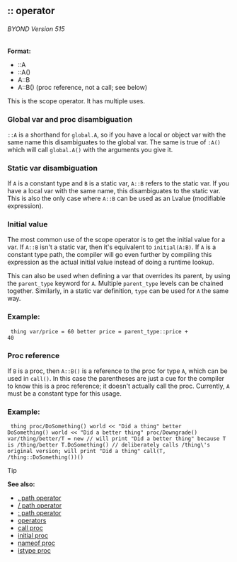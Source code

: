 ## :: operator 
###### BYOND Version 515

**Format:**
+   ::A
+   ::A()
+   A::B
+   A::B() (proc reference, not a call; see below)


This is the scope operator. It has multiple uses.
### Global var and proc disambiguation


`::A` is a shorthand for `global.A`, so if you have a local or
object var with the same name this disambiguates to the global var. The
same is true of `:A()` which will call `global.A()` with the arguments
you give it.
### Static var disambiguation


If `A` is a constant type and `B` is a static var, `A::B`
refers to the static var. If you have a local var with the same name,
this disambiguates to the static var. This is also the only case where
`A::B` can be used as an Lvalue (modifiable expression).
### Initial value


The most common use of the scope operator is to get the initial
value for a var. If `A::B` isn\'t a static var, then it\'s equivalent to
`initial(A:B)`. If `A` is a constant type path, the compiler will go
even further by compiling this expression as the actual initial value
instead of doing a runtime lookup. 

This can also be used when
defining a var that overrides its parent, by using the `parent_type`
keyword for `A`. Multiple `parent_type` levels can be chained together.
Similarly, in a static var definition, `type` can be used for `A` the
same way.
### Example:

``` dm
 thing var/price = 60 better price = parent_type::price +
40 
```

### Proc reference


If `B` is a proc, then `A::B()` is a reference to the proc for
type `A`, which can be used in `call()`. In this case the parentheses
are just a cue for the compiler to know this is a proc reference; it
doesn\'t actually call the proc. Currently, `A` must be a constant type
for this usage.
### Example:

``` dm
 thing proc/DoSomething() world << "Did a thing" better
DoSomething() world << "Did a better thing" proc/Downgrade()
var/thing/better/T = new // will print "Did a better thing" because T
is /thing/better T.DoSomething() // deliberately calls /thing\'s
original version; will print "Did a thing" call(T,
/thing::DoSomething())() 
```


> [!TIP] 
> **See also:**
> +   [. path operator](/ref/operator/path/%2e.md) 
> +   [/ path operator](/ref/operator/path//.md) 
> +   [: path operator](/ref/operator/path/:.md) 
> +   [operators](/ref/operator.md) 
> +   [call proc](/ref/proc/call.md) 
> +   [initial proc](/ref/proc/initial.md) 
> +   [nameof proc](/ref/proc/nameof.md) 
> +   [istype proc](/ref/proc/istype.md) <!-- -->